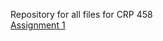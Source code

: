 Repository for all files for CRP 458
<br>
[Assignment 1](https://w124gb.github.io/crp458/Assignment_1)
